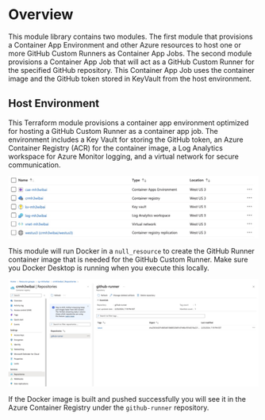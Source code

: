 # Overview
This module library contains two modules. The first module that provisions a Container App Environment and other Azure resources to host one or more GitHub Custom Runners as Container App Jobs. The second module provisions a Container App Job that will act as a GitHub Custom Runner for the specified GitHub repository. This Container App Job uses the container image and the GitHub token stored in KeyVault from the host environment.

## Host Environment

This Terraform module provisions a container app environment optimized for hosting a GitHub Custom Runner as a container app job. The environment includes a Key Vault for storing the GitHub token, an Azure Container Registry (ACR) for the container image, a Log Analytics workspace for Azure Monitor logging, and a virtual network for secure communication.

![Resource](./docs/images/host-env.jpg)

This module will run Docker in a `null_resource` to create the GitHub Runner container image that is needed for the GitHub Custom Runner. Make sure you Docker Desktop is running when you execute this locally.

![Resource](./docs/images/acr-image.jpg)

If the Docker image is built and pushed successfully you will see it in the Azure Container Registry under the `github-runner` repository.